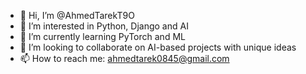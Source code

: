 - 👋 Hi, I’m @AhmedTarekT9O
- 👀 I’m interested in Python, Django and AI
- 🌱 I’m currently learning PyTorch and ML
- 💞️ I’m looking to collaborate on AI-based projects with unique ideas
- 📫 How to reach me: ahmedtarek0845@gmail.com

<!---
AhmedTarekT9O/AhmedTarekT9O is a ✨ special ✨ repository because its `README.md` (this file) appears on your GitHub profile.
You can click the Preview link to take a look at your changes.
--->
